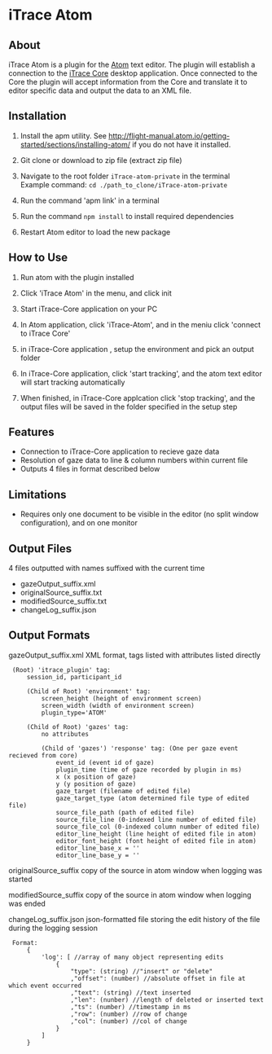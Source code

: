 # iTrace Atom

## About
iTrace Atom is a plugin for the [Atom](https://atom.io/) text editor. The plugin will establish a connection to the [iTrace Core](https://github.com/iTrace-Dev/iTrace-Core) desktop application. Once connected to the Core the plugin will accept information from the Core and translate it to editor specific data and output the data to an XML file.

## Installation
1. Install the apm utility. See http://flight-manual.atom.io/getting-started/sections/installing-atom/ if you do not have it installed.

2. Git clone or download to zip file (extract zip file)

3. Navigate to the root folder `iTrace-atom-private` in the terminal  
Example command:
`cd ./path_to_clone/iTrace-atom-private`

4. Run the command 'apm link' in a terminal

5. Run the command `npm install` to install required dependencies

5. Restart Atom editor to load the new package

## How to Use
1. Run atom with the plugin installed

2. Click 'iTrace Atom' in the menu, and click init

3. Start iTrace-Core application on your PC

4. In Atom application, click 'iTrace-Atom', and in the meniu click 'connect to iTrace Core'

5. in iTrace-Core application , setup the environment and pick an output folder

6. In iTrace-Core application, click 'start tracking', and the atom text editor will start tracking automatically

7. When finished, in iTrace-Core applcation click 'stop tracking', and the output files will be saved in the folder specified in the setup step


## Features
- Connection to iTrace-Core application to recieve gaze data
- Resolution of gaze data to line & column numbers within current file
- Outputs 4 files in format described below

## Limitations
- Requires only one document to be visible in the editor (no split window configuration), and on one monitor

## Output Files 
 4 files outputted with names suffixed with the current time
-   gazeOutput_suffix.xml
-   originalSource_suffix.txt
-   modifiedSource_suffix.txt
-   changeLog_suffix.json

## Output Formats

   gazeOutput_suffix.xml
     XML format, tags listed with attributes listed directly

     (Root) 'itrace_plugin' tag: 
         session_id, participant_id

         (Child of Root) 'environment' tag: 
             screen_height (height of environment screen)
             screen_width (width of environment screen)
             plugin_type='ATOM'

         (Child of Root) 'gazes' tag:
             no attributes

             (Child of 'gazes') 'response' tag: (One per gaze event recieved from core)
                 event_id (event id of gaze)
                 plugin_time (time of gaze recorded by plugin in ms)
                 x (x position of gaze)
                 y (y position of gaze)
                 gaze_target (filename of edited file)
                 gaze_target_type (atom determined file type of edited file)
                 source_file_path (path of edited file)
                 source_file_line (0-indexed line number of edited file)
                 source_file_col (0-indexed column number of edited file)
                 editor_line_height (line height of edited file in atom)
                 editor_font_height (font height of edited file in atom)
                 editor_line_base_x = ''
                 editor_line_base_y = ''


   originalSource_suffix
     copy of the source in atom window when logging was started

   modifiedSource_suffix
     copy of the source in atom window when logging was ended

   changeLog_suffix.json
     json-formatted file storing the edit history of the file during the logging session
     
     Format:
         {
             'log': [ //array of many object representing edits
                 {
                     "type": (string) //"insert" or "delete"
                     ,"offset": (number) //absolute offset in file at which event occurred
                     ,"text": (string) //text inserted
                     ,"len": (nunber) //length of deleted or inserted text
                     ,"ts": (number) //timestamp in ms
                     ,"row": (number) //row of change
                     ,"col": (number) //col of change
                 }
             ]
         }

